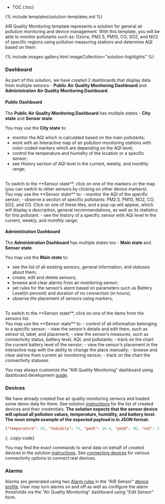
* TOC 
{:toc}

{% include templates/solution-templates.md %}

AIR Quality Monitoring template represents a solution for general air pollution monitoring and device management. With this template, you will be able to monitor pollutants such as: Ozone, PM2.5, PM10, CO, SO2, and NO2 of specific regions using pollution measuring stations and determine AQI based on them.

{% include images-gallery.html imageCollection="solution-highlights" %}

### Dashboard

As part of this solution, we have created 2 dashboards that display data from multiple sensors - **Public Air Quality Monitoring Dashboard** and **Administration Air Quality Monitoring Dashboard**.

#### Public Dashboard

The **Public Air Quality Monitoring Dashboard** has multiple states - **City state** and  **Sensor state**.

You may use the **City state** to:
- monitor the AQI which is calculated based on the main pollutants; 
- work with an Interactive map of air pollution monitoring stations with color-coded markers which are depending on the AQI level;
- control the temperature and humidity of the location or a specific sensor;
- see History section of AQI level in the current, weekly, and monthly range;

<br>
To switch to the **Sensor state**, click on one of the markers on the map (you can switch to other sensors by clicking on other device markers).

<br>
You may use the **Sensor state** to:
- monitor the AQI of the specific sensor;
- observe a section of specific pollutants: PM2.5, PM10, NO2, CO, SO2, and O3. Click on one of these tiles, and a pop-up will appear, which will display a description, general recommendations, as well as its statistics for this pollutant.
- see the history of a specific sensor with AQI level in the current, weekly, and monthly range;

#### Administration Dashboard

The **Administration Dashboard** has multiple states too - **Main state** and  **Sensor state**.

You may use the **Main state** to:
- see the list of all existing sensors, general information, and statuses about them;
- create, edit and delete sensors;
- browse and clear alarms from air monitoring sensor;
- set rules for the sensor’s alarm based on parameters such as Battery Level(in percent) and duration of no connection (in hours);
- observe the placement of sensors using markers;

<br>
To switch to the **Sensor state**, click on one of the items from the sensors list.

<br>
You may use the **Sensor state** to:
- control of all information belonging to a specific sensor;
- view the sensor’s details and edit them, such as sensor id, label, and placement;
- view the sensor’s measures, such as connectivity status, battery level, AQI, and pollutants;
- track on the chart the current battery level of the sensor;
- view the sensor’s placement in the interactive map with the ability to change the place manually;
- browse and clear alarms from current air monitoring sensor;
- track on the chart the connectivity statuses.

You may always customize the "AIR Quality Monitoring" dashboard using dashboard development [guide](/docs/{{docsPrefix}}user-guide/dashboards/).

### Devices

We have already created five air quality monitoring sensors and loaded some demo data for them. See solution [instructions](/docs/{{docsPrefix}}solution-templates/overview/#install-solution-template) for the list of created devices and their credentials. **The solution expects that the sensor device will upload all pollution values, temperature, humidity, and battery level. The most simple example of the expected payload is in JSON format:**

```json
{"temperature": 42, "humidity": 73, "pm25": 24.4, "pm10": 30, "no2": 13, "co": 2.8, "so2": 7, "o3": 0.164, "batteryLevel": 77 }
```
{: .copy-code}

You may find the exact commands to send data on behalf of created devices in the solution [instructions](/docs/{{docsPrefix}}solution-templates/overview/#install-solution-template).
See [connecting devices](/docs/{{docsPrefix}}getting-started-guides/connectivity/) for various connectivity options to connect real devices.

### Alarms
Alarms are generated using two <a href="https://thingsboard.io/docs/user-guide/device-profiles/#alarm-rules" target="_blank">Alarm rules</a> in the
"AIR Sensor" <a href="/docs/pe/user-guide/device-profiles/" target="_blank">device profile</a>.
User may turn alarms on and off as well as configure the alarm thresholds via the "Air Quality Monitoring" dashboard using "Edit Sensor" form.








